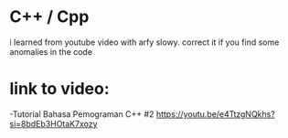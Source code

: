 # C++ / Cpp
i learned from youtube video with arfy slowy. correct it if you find some anomalies in the code


# link to video:

-Tutorial Bahasa Pemograman C++ #2
https://youtu.be/e4TtzgNQkhs?si=8bdEb3HOtaK7xozy
